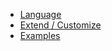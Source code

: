 <!-- docs/_sidebar.md -->

* [Language](./index.md)
* [Extend / Customize](./EXTEND.md)
* [Examples](../examples/README.md)
